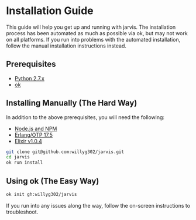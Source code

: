 # Installation Guide

This guide will help you get up and running with jarvis. The installation process has been automated as much as possible via ok, but may not work on all platforms. If you run into problems with the automated installation, follow the manual installation instructions instead.

## Prerequisites

- [Python 2.7.x](http://www.python.org/)
- [ok](https://github.com/willyg302/ok)

## Installing Manually (The Hard Way)

In addition to the above prerequisites, you will need the following:

- [Node.js and NPM](http://nodejs.org/)
- [Erlang/OTP 17.5](http://www.erlang.org/download_release/28)
- [Elixir v1.0.4](http://elixir-lang.org/install.html)

```bash
git clone git@github.com:willyg302/jarvis.git
cd jarvis
ok run install
```

## Using ok (The Easy Way)

```bash
ok init gh:willyg302/jarvis
```

If you run into any issues along the way, follow the on-screen instructions to troubleshoot.
